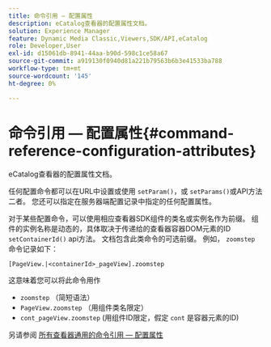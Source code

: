 ```yaml
---
title: 命令引用 — 配置属性
description: eCatalog查看器的配置属性文档。
solution: Experience Manager
feature: Dynamic Media Classic,Viewers,SDK/API,eCatalog
role: Developer,User
exl-id: d15061db-8941-44aa-b90d-598c1ce58a67
source-git-commit: a919130f0940d81a221b79563b6b3e41533ba788
workflow-type: tm+mt
source-wordcount: '145'
ht-degree: 0%

---
```


# 命令引用 — 配置属性{#command-reference-configuration-attributes}

eCatalog查看器的配置属性文档。

任何配置命令都可以在URL中设置或使用 `setParam()`，或 `setParams()`或API方法二者。 您还可以指定在服务器端配置记录中指定的任何配置属性。

对于某些配置命令，可以使用相应查看器SDK组件的类名或实例名作为前缀。 组件的实例名称是动态的，具体取决于传递给的查看器容器DOM元素的ID `setContainerId()` api方法。 文档包含此类命令的可选前缀。 例如， `zoomstep` 命令记录如下：

`[PageView.|<containerId>_pageView].zoomstep`

这意味着您可以将此命令用作

* `zoomstep` （简短语法）
* `PageView.zoomstep` （用组件类名限定）
* `cont_pageView.zoomstep` (用组件ID限定，假定 `cont` 是容器元素的ID)

另请参阅 [所有查看器通用的命令引用 — 配置属性](../../../r-html5-viewer-20-cmdref-configattrib/r-html5-viewer-20-cmdref-configattrib.md#concept-850e0f2c49b949deb7cfbfd330d329bd)
